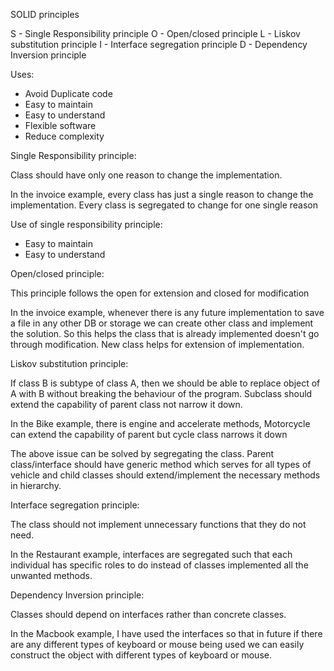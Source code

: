 SOLID principles

S - Single Responsibility principle
O - Open/closed principle
L - Liskov substitution principle
I - Interface segregation principle
D - Dependency Inversion principle

Uses:
- Avoid Duplicate code
- Easy to maintain
- Easy to understand
- Flexible software
- Reduce complexity

Single Responsibility principle: 

Class should have only one reason to change the implementation.

In the invoice example, every class has just a single reason to change the implementation. Every class is segregated
to change for one single reason

Use of single responsibility principle:

- Easy to maintain
- Easy to understand

Open/closed principle:

This principle follows the open for extension and closed for modification

In the invoice example, whenever there is any future implementation to save a file in any other DB or storage we can
create other class and implement the solution. So this helps the class that is already implemented doesn't go through
modification. New class helps for extension of implementation.

Liskov substitution principle:

If class B is subtype of class A, then we should be able to replace object of A with B without breaking the behaviour 
of the program. Subclass should extend the capability of parent class not narrow it down.

In the Bike example, there is engine and accelerate methods, Motorcycle can extend the capability of parent but cycle class narrows
it down

The above issue can be solved by segregating the class. Parent class/interface should have generic method which serves for all types 
of vehicle and child classes should extend/implement the necessary methods in hierarchy.

Interface segregation principle:

The class should not implement unnecessary functions that they do not need.

In the Restaurant example, interfaces are segregated such that each individual has specific roles to do instead of classes implemented
all the unwanted methods.

Dependency Inversion principle:

Classes should depend on interfaces rather than concrete classes.

In the Macbook example, I have used the interfaces so that in future if there are any different types of keyboard or mouse being used
we can easily construct the object with different types of keyboard or mouse.
